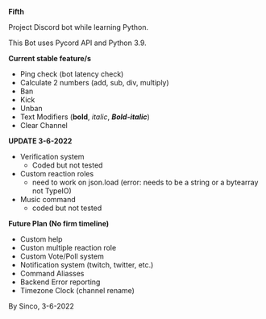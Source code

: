 **Fifth**

Project Discord bot while learning Python.

This Bot uses Pycord API and Python 3.9. 

**Current stable feature/s**
- Ping check (bot latency check)
- Calculate 2 numbers (add, sub, div, multiply) 
- Ban
- Kick
- Unban
- Text Modifiers (**bold**, *italic*, ***Bold-italic***)
- Clear Channel 

**UPDATE 3-6-2022**
- Verification system
  - Coded but not tested
- Custom reaction roles 
  - need to work on json.load (error: needs to be a string or a bytearray not TypeIO)
- Music command
  - coded but not tested

**Future Plan (No firm timeline)**
- Custom help 
- Custon multiple reaction role
- Custom Vote/Poll system 
- Notification system (twitch, twitter, etc.)
- Command Aliasses 
- Backend Error reporting
- Timezone Clock (channel rename)


By Sinco, 3-6-2022 
